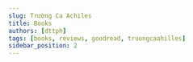 ```yaml
---
slug: Trường Ca Achiles
title: Books
authors: [dttph]
tags: [books, reviews, goodread, truongcaahilles]
sidebar_position: 2
---
```








